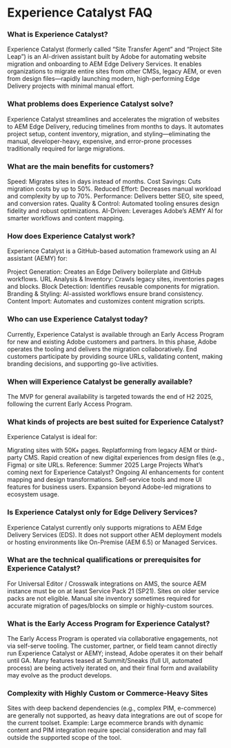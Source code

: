 # Experience Catalyst FAQ

### What is Experience Catalyst?
Experience Catalyst (formerly called “Site Transfer Agent” and “Project Site Leap”) is an AI-driven assistant built by Adobe for automating website migration and onboarding to AEM Edge Delivery Services. It enables organizations to migrate entire sites from other CMSs, legacy AEM, or even from design files—rapidly launching modern, high-performing Edge Delivery projects with minimal manual effort.

### What problems does Experience Catalyst solve?
Experience Catalyst streamlines and accelerates the migration of websites to AEM Edge Delivery, reducing timelines from months to days. It automates project setup, content inventory, migration, and styling—eliminating the manual, developer-heavy, expensive, and error-prone processes traditionally required for large migrations.

### What are the main benefits for customers?

Speed: Migrates sites in days instead of months.
Cost Savings: Cuts migration costs by up to 50%.
Reduced Effort: Decreases manual workload and complexity by up to 70%.
Performance: Delivers better SEO, site speed, and conversion rates.
Quality & Control: Automated tooling ensures design fidelity and robust optimizations.
AI-Driven: Leverages Adobe’s AEMY AI for smarter workflows and content mapping.

### How does Experience Catalyst work?
Experience Catalyst is a GitHub-based automation framework using an AI assistant (AEMY) for:

Project Generation: Creates an Edge Delivery boilerplate and GitHub workflows.
URL Analysis & Inventory: Crawls legacy sites, inventories pages and blocks.
Block Detection: Identifies reusable components for migration.
Branding & Styling: AI-assisted workflows ensure brand consistency.
Content Import: Automates and customizes content migration scripts.

### Who can use Experience Catalyst today?
Currently, Experience Catalyst is available through an Early Access Program for new and existing Adobe customers and partners. In this phase, Adobe operates the tooling and delivers the migration collaboratively. End customers participate by providing source URLs, validating content, making branding decisions, and supporting go-live activities.

### When will Experience Catalyst be generally available?
The MVP for general availability is targeted towards the end of H2 2025, following the current Early Access Program.

### What kinds of projects are best suited for Experience Catalyst?
Experience Catalyst is ideal for:

Migrating sites with 50K+ pages.
Replatforming from legacy AEM or third-party CMS.
Rapid creation of new digital experiences from design files (e.g., Figma) or site URLs.
Reference: Summer 2025 Large Projects
What’s coming next for Experience Catalyst?
Ongoing AI enhancements for content mapping and design transformations.
Self-service tools and more UI features for business users.
Expansion beyond Adobe-led migrations to ecosystem usage.

### Is Experience Catalyst only for Edge Delivery Services?
Experience Catalyst currently only supports migrations to AEM Edge Delivery Services (EDS). It does not support other AEM deployment models or hosting environments like On-Premise (AEM 6.5) or Managed Services.

### What are the technical qualifications or prerequisites for Experience Catalyst?
For Universal Editor / Crosswalk integrations on AMS, the source AEM instance must be on at least Service Pack 21 (SP21). Sites on older service packs are not eligible.
Manual site inventory sometimes required for accurate migration of pages/blocks on simple or highly-custom sources.

### What is the Early Access Program for Experience Catalyst?
The Early Access Program is operated via collaborative engagements, not via self-serve tooling.
The customer, partner, or field team cannot directly run Experience Catalyst or AEMY; instead, Adobe operates it on their behalf until GA.
Many features teased at Summit/Sneaks (full UI, automated process) are being actively iterated on, and their final form and availability may evolve as the product develops.

### Complexity with Highly Custom or Commerce-Heavy Sites
Sites with deep backend dependencies (e.g., complex PIM, e-commerce) are generally not supported, as heavy data integrations are out of scope for the current toolset.
Example: Large ecommerce brands with dynamic content and PIM integration require special consideration and may fall outside the supported scope of the tool.


